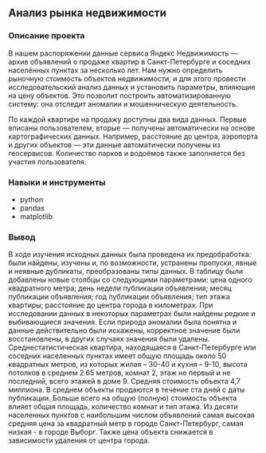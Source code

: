 ## Анализ рынка недвижимости

### Описание проекта
В нашем распоряжении данные сервиса Яндекс Недвижимость — архив объявлений о продаже квартир в Санкт-Петербурге и соседних населённых пунктах за несколько лет. Нам нужно определить рыночную стоимость объектов недвижимости, и для этого провести исследовательский анализ данных и установить параметры, влияющие на цену объектов. Это позволит построить автоматизированную систему: она отследит аномалии и мошенническую деятельность.

По каждой квартире на продажу доступны два вида данных. Первые вписаны пользователем, вторые — получены автоматически на основе картографических данных. Например, расстояние до центра, аэропорта и других объектов — эти данные автоматически получены из геосервисов. Количество парков и водоёмов также заполняется без участия пользователя.

### Навыки и инструменты
+ python
+ pandas
+ matplotlib

### Вывод
В ходе изучения исходных данных была проведена их предобработка: были найдены, изучены и, по возможности, устранены пропуски, явные и неявные дубликаты, преобразованы типы данных. В таблицу были добавлены новые столбцы со следующими параметрами: цена одного квадратного метра; день недели публикации объявления; месяц публикации объявления; год публикации объявления; тип этажа квартиры; расстояние до центра города в километрах. При исследовании данных в некоторых параметрах были найдены редкие и выбивающиеся значения. Если природа аномалии была понятна и данные действительно были искажены, корректное значение были восстановлены, в других случаях значения были удалены.
Среднестатистическая квартира, находящаяся в Санкт-Петербурге или соседних населенных пунктах имеет общую площадь около 50 квадратных метров, из которых жилая – 30-40 и кухня – 9-10, высота потолков в среднем 2.65 метров, комнат 2, этаж не первый и не последний, всего этажей в доме 9. Средняя стоимость объекта 4,7 миллиона. В среднем объекты продаются в течение ста дней с даты публикации. Больше всего на общую (полную) стоимость объекта влияет общая площадь, количество комнат и тип этажа.
Из десяти населенных пунктов с наибольшим числом объявлений самая высокая средняя цена за квадратный метр в городе Санкт-Петербург, самая низкая - в городе Выборг. Также цена объекта снижается в зависимости удаления от центра города.
